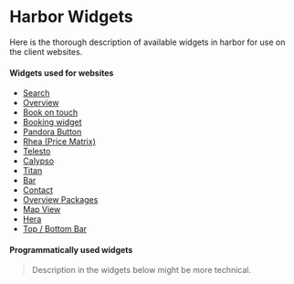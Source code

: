 # Harbor Widgets
Here is the thorough description of available widgets in harbor for use on the client websites.

#### Widgets used for websites

* [Search](widgets/search)
* [Overview](widgets/overview)
* [Book on touch](widgets/book-on-touch)
* [Booking widget](widgets/booking)
* [Pandora Button](widgets/pandora-button)
* [Rhea (Price Matrix)](widgets/rhea)
* [Telesto](widgets/telesto)
* [Calypso](widgets/calypso)
* [Titan](widgets/titan)
* [Bar](widgets/bar)
* [Contact](widgets/contact)
* [Overview Packages](widgets/overview-packages)
* [Map View](widgets/map-view)
* [Hera](widgets/hera)
* [Top / Bottom Bar](widgets/top-bar)

#### Programmatically used widgets

> Description in the widgets below might be more technical.